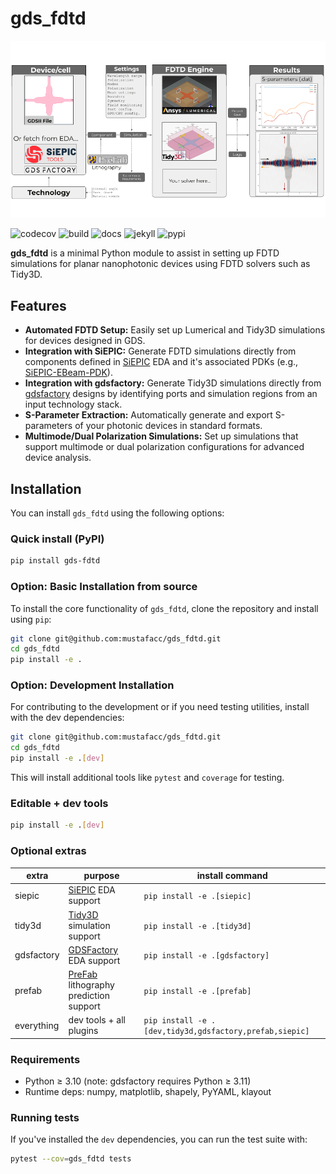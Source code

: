 # gds_fdtd

![alternative text](/docs/logo.png)

![codecov](https://codecov.io/gh/siepic/gds_fdtd/branch/main/graph/badge.svg)
![build](https://github.com/siepic/gds_fdtd/actions/workflows/build_and_test.yml/badge.svg)
![docs](https://github.com/siepic/gds_fdtd/actions/workflows/build_docs.yml/badge.svg)
![jekyll](https://github.com/siepic/gds_fdtd/actions/workflows/jekyll-gh-pages.yml/badge.svg)
![pypi](https://github.com/siepic/gds_fdtd/actions/workflows/python-publish.yml/badge.svg)

**gds_fdtd** is a minimal Python module to assist in setting up FDTD simulations for planar nanophotonic devices using FDTD solvers such as Tidy3D.

## Features

- **Automated FDTD Setup:** Easily set up Lumerical and Tidy3D simulations for devices designed in GDS.
- **Integration with SiEPIC:** Generate FDTD simulations directly from components defined in [SiEPIC](https://github.com/SiEPIC/SiEPIC-Tools) EDA and it's associated PDKs (e.g., [SiEPIC-EBeam-PDK](https://github.com/SiEPIC/SiEPIC_EBeam_PDK)).
- **Integration with gdsfactory:** Generate Tidy3D simulations directly from [gdsfactory](https://github.com/gdsfactory/gdsfactory) designs by identifying ports and simulation regions from an input technology stack.
- **S-Parameter Extraction:** Automatically generate and export S-parameters of your photonic devices in standard formats.
- **Multimode/Dual Polarization Simulations:** Set up simulations that support multimode or dual polarization configurations for advanced device analysis.

## Installation

You can install `gds_fdtd` using the following options:

### Quick install (PyPI)

```bash
pip install gds-fdtd
```

### Option: Basic Installation from source

To install the core functionality of `gds_fdtd`, clone the repository and install using `pip`:

```bash
git clone git@github.com:mustafacc/gds_fdtd.git
cd gds_fdtd
pip install -e .
```

### Option: Development Installation

For contributing to the development or if you need testing utilities, install with the dev dependencies:

```bash
git clone git@github.com:mustafacc/gds_fdtd.git
cd gds_fdtd
pip install -e .[dev]
```

This will install additional tools like `pytest` and `coverage` for testing.

### Editable + dev tools

```bash
pip install -e .[dev]
```

### Optional extras

| extra      | purpose                        | install command                             |
|------------|--------------------------------|---------------------------------------------|
| siepic     | [SiEPIC](https://github.com/SiEPIC/SiEPIC-Tools) EDA support            | `pip install -e .[siepic]`                  |
| tidy3d     | [Tidy3D](https://github.com/flexcompute/tidy3d) simulation support      | `pip install -e .[tidy3d]`                  |
| gdsfactory | [GDSFactory](https://github.com/gdsfactory/gdsfactory) EDA support         | `pip install -e .[gdsfactory]`              |
| prefab     | [PreFab](https://github.com/PreFab-Photonics/PreFab) lithography prediction support      | `pip install -e .[prefab]`                  |
| everything | dev tools + all plugins        | `pip install -e .[dev,tidy3d,gdsfactory,prefab,siepic]`   |

### Requirements

- Python ≥ 3.10 (note: gdsfactory requires Python ≥ 3.11)  
- Runtime deps: numpy, matplotlib, shapely, PyYAML, klayout


### Running tests

If you've installed the `dev` dependencies, you can run the test suite with:

```bash
pytest --cov=gds_fdtd tests
```